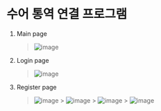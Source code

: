 # 수어 통역 연결 프로그램

1. Main page

   > ![image](https://user-images.githubusercontent.com/57670160/131305560-ab114a45-951c-4af4-b2bc-e1c170385f50.png)

2. Login page

   > ![image](https://user-images.githubusercontent.com/57670160/131305620-aebb826c-55e9-47c1-8789-d92407fd5ce6.png)

3. Register page
   > ![image](https://user-images.githubusercontent.com/57670160/131305806-7e917410-f45e-4c12-a25e-f19290117bf1.png) > ![image](https://user-images.githubusercontent.com/57670160/131305828-0cbf9293-322c-4115-8b79-43fbfd4a0185.png) > ![image](https://user-images.githubusercontent.com/57670160/131305898-5c94c1c7-01b1-4c4d-bdae-d2859c089b36.png) > ![image](https://user-images.githubusercontent.com/57670160/131305978-f8b3d839-89bb-4cbb-bc8d-d22517ce7582.png)
